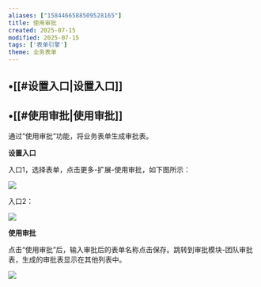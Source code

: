 ```yaml
---
aliases: ["1584466588509528165"]
title: 使用审批
created: 2025-07-15
modified: 2025-07-15
tags: ['表单引擎']
theme: 业务表单
---
```


## •[[#设置入口|设置入口]]

## •[[#使用审批|使用审批]]

通过“使用审批”功能，将业务表单生成审批表。

**设置入口**

入口1，选择表单，点击更多-扩展-使用审批，如下图所示：

![](8ec17bb343ecc2002d7e580705269ded.jpg)

入口2：

![](079a8393a1fc5fbbf93f4f42ea705ebf.jpg)

**使用审批**

点击“使用审批”后，输入审批后的表单名称点击保存。跳转到审批模块-团队审批表，生成的审批表显示在其他列表中。

![](27b73f4e11e94e3d5ec4dbf70306b479.jpg)